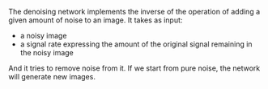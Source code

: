 The denoising network implements the inverse of the operation of adding a given amount of noise to an image. It takes as input: 
- a noisy image 
- a signal rate expressing the amount of the original signal remaining in the noisy image

And it tries to remove noise from it.
If we start from pure noise, the network will generate new images. 
